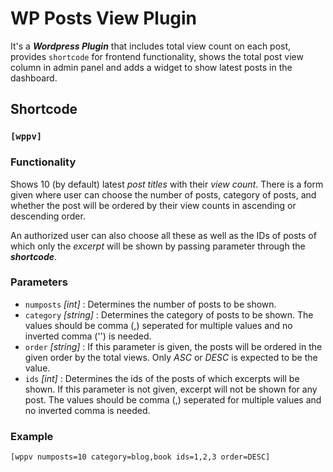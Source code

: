 # WP Posts View Plugin

It's a **_Wordpress Plugin_** that includes total view count on each post, provides `shortcode` for frontend functionality, shows the total post view column in admin panel and adds a widget to show latest posts in the dashboard.

## Shortcode

### `[wppv]`

### Functionality

Shows 10 (by default) latest _post titles_ with their _view count_. There is a form given where user can choose the number of posts, category of posts, and whether the post will be ordered by their view counts in ascending or descending order.

An authorized user can also choose all these as well as the IDs of posts of which only the _excerpt_ will be shown by passing parameter through the **_shortcode_**.

### Parameters

- `numposts` _[int]_ : Determines the number of posts to be shown.
- `category` _[string]_ : Determines the category of posts to be shown. The values should be comma (,) seperated for multiple values and no inverted comma ('') is needed.
- `order` _[string]_ : If this parameter is given, the posts will be ordered in the given order by the total views. Only _ASC_ or _DESC_ is expected to be the value.
- `ids` _[int]_ : Determines the ids of the posts of which excerpts will be shown. If this parameter is not given, excerpt will not be shown for any post. The values should be comma (,) seperated for multiple values and no inverted comma is needed.

### Example

    [wppv numposts=10 category=blog,book ids=1,2,3 order=DESC]
